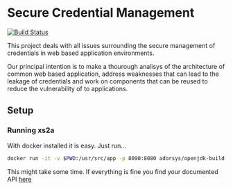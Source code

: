 # Secure Credential Management

[![Build Status](https://travis-ci.org/adorsys/secure-banking.svg?branch=master)](https://travis-ci.org/adorsys/secure-banking)

This project deals with all issues surrounding the secure management of credentials in web based application environments.

Our principal intention is to make a thourough analisys of the architecture of common web based application, address weaknesses that can lead to the leakage of credentials and work on components that can be reused to reduce the vulnerability of to applications.

## Setup

### <a name="xs2a"></a>Running xs2a

With docker installed it is easy.
Just run...

```bash
docker run -it -v $PWD:/usr/src/app -p 8090:8080 adorsys/openjdk-build-base /usr/src/app/scripts/runxs2a.sh
```

This might take some time. If everything is fine you find your documented API [here](http://localhost:8090/swagger-ui/?url=http://localhost:8090/swagger.json)
